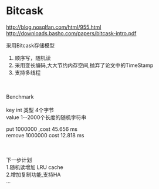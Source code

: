 Bitcask
=======

http://blog.nosqlfan.com/html/955.html<br/>
http://downloads.basho.com/papers/bitcask-intro.pdf<br/>

采用Bitcask存储模型<br/>
1. 顺序写，随机读<br/>
2. 采用变长编码,大大节约内存空间,抛弃了论文中的TimeStamp<br/>
3. 支持多线程<br/><br/><br/>

Benchmark<br/><br/>
key int 类型 4个字节<br/>
value 1--2000个长度的随机字符串<br/>

put 1000000 ,cost 45.656 ms<br/>
remove 1000000 cost 12.818 ms<br/><br/><br/>


下一步计划<br/>
1.随机读增加 LRU cache<br/>
2.增加复制功能,支持HA<br/>
...
